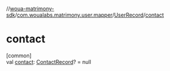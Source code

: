 //[woua-matrimony-sdk](../../../index.md)/[com.woualabs.matrimony.user.mapper](../index.md)/[UserRecord](index.md)/[contact](contact.md)

# contact

[common]\
val [contact](contact.md): [ContactRecord](../-contact-record/index.md)? = null

